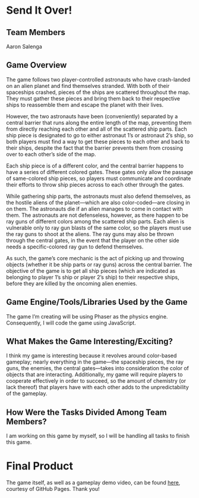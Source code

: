 # Send It Over!

## Team Members
Aaron Salenga

## Game Overview
The game follows two player-controlled astronauts who have crash-landed on an alien planet and find themselves stranded. With both of their spaceships crashed, pieces of the ships are scattered throughout the map. They must gather these pieces and bring them back to their respective ships to reassemble them and escape the planet with their lives.

However, the two astronauts have been (conveniently) separated by a central barrier that runs along the entire length of the map, preventing them from directly reaching each other and all of the scattered ship parts. Each ship piece is designated to go to either astronaut 1’s or astronaut 2’s ship, so both players must find a way to get these pieces to each other and back to their ships, despite the fact that the barrier prevents them from crossing over to each other’s side of the map.

Each ship piece is of a different color, and the central barrier happens to have a series of different colored gates. These gates only allow the passage of same-colored ship pieces, so players must communicate and coordinate their efforts to throw ship pieces across to each other through the gates.

While gathering ship parts, the astronauts must also defend themselves, as the hostile aliens of the planet—which are also color-coded—are closing in on them. The astronauts die if an alien manages to come in contact with them. The astronauts are not defenseless, however, as there happen to be ray guns of different colors among the scattered ship parts. Each alien is vulnerable only to ray gun blasts of the same color, so the players must use the ray guns to shoot at the aliens. The ray guns may also be thrown through the central gates, in the event that the player on the other side needs a specific-colored ray gun to defend themselves.

As such, the game’s core mechanic is the act of picking up and throwing objects (whether it be ship parts or ray guns) across the central barrier.  The objective of the game is to get all ship pieces (which are indicated as belonging to player 1’s ship or player 2’s ship) to their respective ships, before they are killed by the oncoming alien enemies.

## Game Engine/Tools/Libraries Used by the Game
The game I’m creating will be using Phaser as the physics engine. Consequently, I will code the game using JavaScript.

## What Makes the Game Interesting/Exciting?
I think my game is interesting because it revolves around color-based gameplay; nearly everything in the game—the spaceship pieces, the ray guns, the enemies, the central gates—takes into consideration the color of objects that are interacting. Additionally, my game will require players to cooperate effectively in order to succeed, so the amount of chemistry (or lack thereof) that players have with each other adds to the unpredictability of the gameplay.

## How Were the Tasks Divided Among Team Members? 
I am working on this game by myself, so I will be handling all tasks to finish this game.

# Final Product
The game itself, as well as a gameplay demo video, can be found [here](https://asalenga.github.io/SendItOver_Classic/), courtesy of GitHub Pages.
Thank you!
